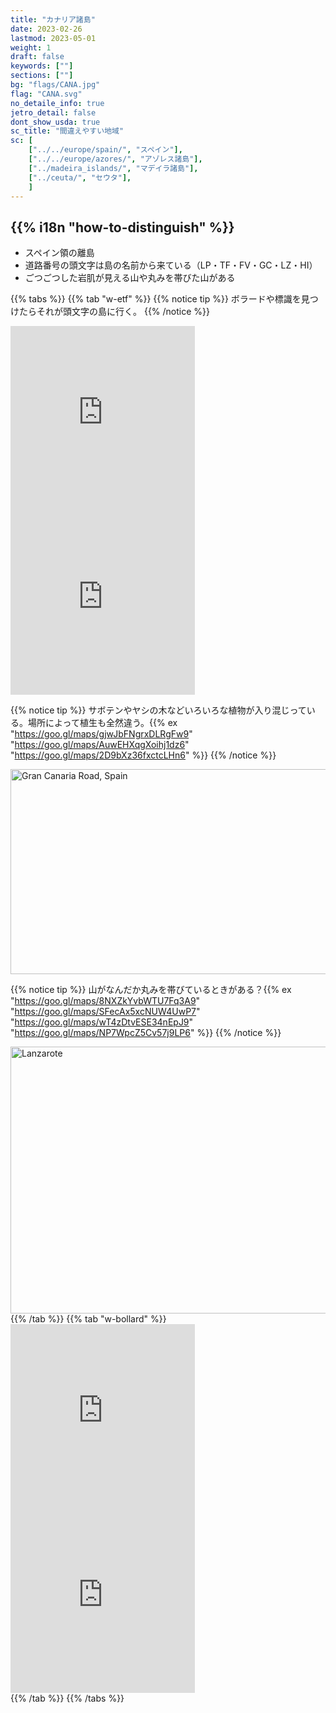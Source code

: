 ```yaml
---
title: "カナリア諸島"
date: 2023-02-26
lastmod: 2023-05-01
weight: 1
draft: false
keywords: [""]
sections: [""]
bg: "flags/CANA.jpg"
flag: "CANA.svg"
no_detaile_info: true
jetro_detail: false
dont_show_usda: true
sc_title: "間違えやすい地域"
sc: [
    ["../../europe/spain/", "スペイン"],
    ["../../europe/azores/", "アゾレス諸島"],
    ["../madeira_islands/", "マデイラ諸島"],
    ["../ceuta/", "セウタ"],
    ]
---
```


<div class="main-desciption country-description">
    <h2 class="section-title">{{% i18n "how-to-distinguish" %}}</h2>
    <ul class="rule-list">
        <li>スペイン領の離島</li>
        <li>道路番号の頭文字は島の名前から来ている（LP・TF・FV・GC・LZ・HI）</li>
        <li>ごつごつした岩肌が見える山や丸みを帯びた山がある</li>
    </ul>
</div>


{{% tabs  %}}
{{% tab "w-etf" %}}
{{% notice tip %}}
ボラードや標識を見つけたらそれが頭文字の島に行く。
{{% /notice %}}
<div class="googlemap-if">
<iframe src="https://www.google.com/maps/embed?pb=!4v1682037983686!6m8!1m7!1sI33FBYPPZekQ3U0DYi66tw!2m2!1d28.02399221772071!2d-15.65446394285012!3f313.52740197281935!4f-12.402490382719307!5f3.3196154106592397" width="295" height="295" style="border:0;" allowfullscreen="" loading="lazy" referrerpolicy="no-referrer-when-downgrade"></iframe>
<iframe src="https://www.google.com/maps/embed?pb=!4v1683961483815!6m8!1m7!1slxScdBDWW5R6nrzzaKXv2Q!2m2!1d28.81205984010958!2d-17.77336109854824!3f198.43941789326982!4f0.9634944511387005!5f2.1366012456849903" width="295" height="295"style="border:0;" allowfullscreen="" loading="lazy" referrerpolicy="no-referrer-when-downgrade"></iframe>
</div>

{{% notice tip %}}
サボテンやヤシの木などいろいろな植物が入り混じっている。場所によって植生も全然違う。{{% ex "https://goo.gl/maps/gjwJbFNgrxDLRgFw9" "https://goo.gl/maps/AuwEHXqgXoihj1dz6" "https://goo.gl/maps/2D9bXz36fxctcLHn6" %}}
{{% /notice %}}
<div class="googlemap-if">
<a data-flickr-embed="true" href="https://www.flickr.com/photos/chrisvankan/41005937414/" title="Gran Canaria Road, Spain"><img src="https://live.staticflickr.com/872/41005937414_1083bd0282_z.jpg" width="640" height="328" alt="Gran Canaria Road, Spain"/></a><script async src="//embedr.flickr.com/assets/client-code.js" charset="utf-8"></script>
</div>


{{% notice tip %}}
山がなんだか丸みを帯びているときがある？{{% ex "https://goo.gl/maps/8NXZkYvbWTU7Fq3A9" "https://goo.gl/maps/SFecAx5xcNUW4UwP7" "https://goo.gl/maps/wT4zDtvESE34nEpJ9" "https://goo.gl/maps/NP7WpcZ5Cv57j9LP6" %}}
{{% /notice %}}
<div class="googlemap-if">
<a data-flickr-embed="true" href="https://www.flickr.com/photos/11261062@N00/32302160525/in/photolist-Rdr1Wa-21dZfZd-Qkv7ZD-GaQ1rE-E8R9t1-QMWonJ-F7scvC-KmQ17f-HGWpxE-TDQe61-R17ZxT-MhmnRX-WS4kzi-FreDks-2biT9mo-288upDQ-29YBjkU-KmQ1ZC-nvWys7-bfy9Qg-242Ergp-NYBJ8y-KmPXhN-Qx6BMD-nfW8RR-nvnPZu-KmPV8C-DbZ2XC-KmQ2nm-KmPXxh-KtoWDL-KmQ1hL-HGUj3e-JD8y3R-N1jEUk-B8Fsk4-JBo2N8-23N1o7w-92dNMG-hsW9k-K69VQq-o6jfD7-29Zt8ZJ-P3a4rF-25Hsmbm-KtoWUA-KLcGve-KmPVS3-KmQ37C-2aYxeUQ" title="Lanzarote"><img src="https://live.staticflickr.com/683/32302160525_831acf3a88_z.jpg" width="640" height="427" alt="Lanzarote"/></a><script async src="//embedr.flickr.com/assets/client-code.js" charset="utf-8"></script>
</div>
{{% /tab %}}
{{% tab "w-bollard" %}}
<div class="googlemap-if">
<iframe src="https://www.google.com/maps/embed?pb=!4v1683961855176!6m8!1m7!1sqLy_OnqKpwPZQd68i3lDBQ!2m2!1d28.05415393509!2d-16.61176722128879!3f152.99065641382995!4f-19.867513809251804!5f2.956957644608195" width="295" height="295"style="border:0;" allowfullscreen="" loading="lazy" referrerpolicy="no-referrer-when-downgrade"></iframe>
<iframe src="https://www.google.com/maps/embed?pb=!4v1683962035376!6m8!1m7!1slbWNlOJSQ8aJbadodVhZSg!2m2!1d28.17417067673725!2d-14.20887550254355!3f302.509430097875!4f-8.595618580464802!5f1.549797458289862" width="295" height="295"style="border:0;" allowfullscreen="" loading="lazy" referrerpolicy="no-referrer-when-downgrade"></iframe>
</div>
{{% /tab %}}
{{% /tabs %}}
